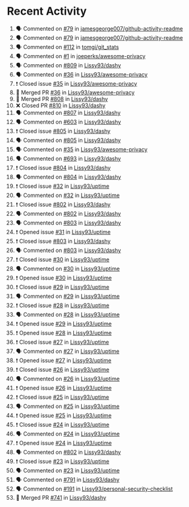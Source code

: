 # Recent Activity

<!--START_SECTION:activity-->
1. 🗣 Commented on [#79](https://github.com/jamesgeorge007/github-activity-readme/issues/79) in [jamesgeorge007/github-activity-readme](https://github.com/jamesgeorge007/github-activity-readme)
2. 🗣 Commented on [#79](https://github.com/jamesgeorge007/github-activity-readme/issues/79) in [jamesgeorge007/github-activity-readme](https://github.com/jamesgeorge007/github-activity-readme)
3. 🗣 Commented on [#112](https://github.com/tomgi/git_stats/issues/112) in [tomgi/git_stats](https://github.com/tomgi/git_stats)
4. 🗣 Commented on [#1](https://github.com/joeperks/awesome-privacy/issues/1) in [joeperks/awesome-privacy](https://github.com/joeperks/awesome-privacy)
5. 🗣 Commented on [#809](https://github.com/Lissy93/dashy/issues/809) in [Lissy93/dashy](https://github.com/Lissy93/dashy)
6. 🗣 Commented on [#36](https://github.com/Lissy93/awesome-privacy/issues/36) in [Lissy93/awesome-privacy](https://github.com/Lissy93/awesome-privacy)
7. ❗️ Closed issue [#35](https://github.com/Lissy93/awesome-privacy/issues/35) in [Lissy93/awesome-privacy](https://github.com/Lissy93/awesome-privacy)
8. 🎉 Merged PR [#36](https://github.com/Lissy93/awesome-privacy/pull/36) in [Lissy93/awesome-privacy](https://github.com/Lissy93/awesome-privacy)
9. 🎉 Merged PR [#808](https://github.com/Lissy93/dashy/pull/808) in [Lissy93/dashy](https://github.com/Lissy93/dashy)
10. ❌ Closed PR [#810](https://github.com/Lissy93/dashy/pull/810) in [Lissy93/dashy](https://github.com/Lissy93/dashy)
11. 🗣 Commented on [#807](https://github.com/Lissy93/dashy/issues/807) in [Lissy93/dashy](https://github.com/Lissy93/dashy)
12. 🗣 Commented on [#603](https://github.com/Lissy93/dashy/issues/603) in [Lissy93/dashy](https://github.com/Lissy93/dashy)
13. ❗️ Closed issue [#805](https://github.com/Lissy93/dashy/issues/805) in [Lissy93/dashy](https://github.com/Lissy93/dashy)
14. 🗣 Commented on [#805](https://github.com/Lissy93/dashy/issues/805) in [Lissy93/dashy](https://github.com/Lissy93/dashy)
15. 🗣 Commented on [#35](https://github.com/Lissy93/awesome-privacy/issues/35) in [Lissy93/awesome-privacy](https://github.com/Lissy93/awesome-privacy)
16. 🗣 Commented on [#693](https://github.com/Lissy93/dashy/issues/693) in [Lissy93/dashy](https://github.com/Lissy93/dashy)
17. ❗️ Closed issue [#804](https://github.com/Lissy93/dashy/issues/804) in [Lissy93/dashy](https://github.com/Lissy93/dashy)
18. 🗣 Commented on [#804](https://github.com/Lissy93/dashy/issues/804) in [Lissy93/dashy](https://github.com/Lissy93/dashy)
19. ❗️ Closed issue [#32](https://github.com/Lissy93/uptime/issues/32) in [Lissy93/uptime](https://github.com/Lissy93/uptime)
20. 🗣 Commented on [#32](https://github.com/Lissy93/uptime/issues/32) in [Lissy93/uptime](https://github.com/Lissy93/uptime)
21. ❗️ Closed issue [#802](https://github.com/Lissy93/dashy/issues/802) in [Lissy93/dashy](https://github.com/Lissy93/dashy)
22. 🗣 Commented on [#802](https://github.com/Lissy93/dashy/issues/802) in [Lissy93/dashy](https://github.com/Lissy93/dashy)
23. 🗣 Commented on [#803](https://github.com/Lissy93/dashy/issues/803) in [Lissy93/dashy](https://github.com/Lissy93/dashy)
24. ❗️ Opened issue [#31](https://github.com/Lissy93/uptime/issues/31) in [Lissy93/uptime](https://github.com/Lissy93/uptime)
25. ❗️ Closed issue [#803](https://github.com/Lissy93/dashy/issues/803) in [Lissy93/dashy](https://github.com/Lissy93/dashy)
26. 🗣 Commented on [#803](https://github.com/Lissy93/dashy/issues/803) in [Lissy93/dashy](https://github.com/Lissy93/dashy)
27. ❗️ Closed issue [#30](https://github.com/Lissy93/uptime/issues/30) in [Lissy93/uptime](https://github.com/Lissy93/uptime)
28. 🗣 Commented on [#30](https://github.com/Lissy93/uptime/issues/30) in [Lissy93/uptime](https://github.com/Lissy93/uptime)
29. ❗️ Opened issue [#30](https://github.com/Lissy93/uptime/issues/30) in [Lissy93/uptime](https://github.com/Lissy93/uptime)
30. ❗️ Closed issue [#29](https://github.com/Lissy93/uptime/issues/29) in [Lissy93/uptime](https://github.com/Lissy93/uptime)
31. 🗣 Commented on [#29](https://github.com/Lissy93/uptime/issues/29) in [Lissy93/uptime](https://github.com/Lissy93/uptime)
32. ❗️ Closed issue [#28](https://github.com/Lissy93/uptime/issues/28) in [Lissy93/uptime](https://github.com/Lissy93/uptime)
33. 🗣 Commented on [#28](https://github.com/Lissy93/uptime/issues/28) in [Lissy93/uptime](https://github.com/Lissy93/uptime)
34. ❗️ Opened issue [#29](https://github.com/Lissy93/uptime/issues/29) in [Lissy93/uptime](https://github.com/Lissy93/uptime)
35. ❗️ Opened issue [#28](https://github.com/Lissy93/uptime/issues/28) in [Lissy93/uptime](https://github.com/Lissy93/uptime)
36. ❗️ Closed issue [#27](https://github.com/Lissy93/uptime/issues/27) in [Lissy93/uptime](https://github.com/Lissy93/uptime)
37. 🗣 Commented on [#27](https://github.com/Lissy93/uptime/issues/27) in [Lissy93/uptime](https://github.com/Lissy93/uptime)
38. ❗️ Opened issue [#27](https://github.com/Lissy93/uptime/issues/27) in [Lissy93/uptime](https://github.com/Lissy93/uptime)
39. ❗️ Closed issue [#26](https://github.com/Lissy93/uptime/issues/26) in [Lissy93/uptime](https://github.com/Lissy93/uptime)
40. 🗣 Commented on [#26](https://github.com/Lissy93/uptime/issues/26) in [Lissy93/uptime](https://github.com/Lissy93/uptime)
41. ❗️ Opened issue [#26](https://github.com/Lissy93/uptime/issues/26) in [Lissy93/uptime](https://github.com/Lissy93/uptime)
42. ❗️ Closed issue [#25](https://github.com/Lissy93/uptime/issues/25) in [Lissy93/uptime](https://github.com/Lissy93/uptime)
43. 🗣 Commented on [#25](https://github.com/Lissy93/uptime/issues/25) in [Lissy93/uptime](https://github.com/Lissy93/uptime)
44. ❗️ Opened issue [#25](https://github.com/Lissy93/uptime/issues/25) in [Lissy93/uptime](https://github.com/Lissy93/uptime)
45. ❗️ Closed issue [#24](https://github.com/Lissy93/uptime/issues/24) in [Lissy93/uptime](https://github.com/Lissy93/uptime)
46. 🗣 Commented on [#24](https://github.com/Lissy93/uptime/issues/24) in [Lissy93/uptime](https://github.com/Lissy93/uptime)
47. ❗️ Opened issue [#24](https://github.com/Lissy93/uptime/issues/24) in [Lissy93/uptime](https://github.com/Lissy93/uptime)
48. 🗣 Commented on [#802](https://github.com/Lissy93/dashy/issues/802) in [Lissy93/dashy](https://github.com/Lissy93/dashy)
49. ❗️ Closed issue [#23](https://github.com/Lissy93/uptime/issues/23) in [Lissy93/uptime](https://github.com/Lissy93/uptime)
50. 🗣 Commented on [#23](https://github.com/Lissy93/uptime/issues/23) in [Lissy93/uptime](https://github.com/Lissy93/uptime)
51. 🗣 Commented on [#791](https://github.com/Lissy93/dashy/issues/791) in [Lissy93/dashy](https://github.com/Lissy93/dashy)
52. 🗣 Commented on [#191](https://github.com/Lissy93/personal-security-checklist/issues/191) in [Lissy93/personal-security-checklist](https://github.com/Lissy93/personal-security-checklist)
53. 🎉 Merged PR [#741](https://github.com/Lissy93/dashy/pull/741) in [Lissy93/dashy](https://github.com/Lissy93/dashy)
<!--END_SECTION:activity-->
